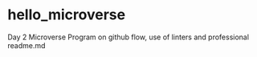 # hello_microverse
Day 2 Microverse Program on github flow, use of linters and professional readme.md 
